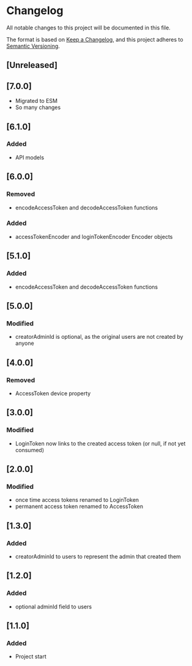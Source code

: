# Changelog
All notable changes to this project will be documented in this file.

The format is based on [Keep a Changelog](https://keepachangelog.com/en/1.0.0/),
and this project adheres to [Semantic Versioning](https://semver.org/spec/v2.0.0.html).

## [Unreleased]

## [7.0.0]
 - Migrated to ESM
 - So many changes
## [6.1.0]
### Added
 - API models

## [6.0.0]
### Removed
 - encodeAccessToken and decodeAccessToken functions
### Added
 - accessTokenEncoder and loginTokenEncoder Encoder objects

## [5.1.0]
### Added
 - encodeAccessToken and decodeAccessToken functions

## [5.0.0]
### Modified
 - creatorAdminId is optional, as the original users are not created by anyone

## [4.0.0]
### Removed
 - AccessToken device property

## [3.0.0]
### Modified
 - LoginToken now links to the created access token (or null, if not yet consumed)

## [2.0.0]
### Modified
 - once time access tokens renamed to LoginToken
 - permanent access token renamed to AccessToken 

## [1.3.0]
### Added
 - creatorAdminId to users to represent the admin that created them

## [1.2.0]
### Added
 - optional adminId field to users

## [1.1.0]
### Added
 - Project start